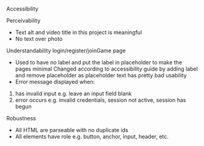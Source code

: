 Accessibility

Perceivability
- Text alt and video title in this project is meaningful
- No text over photo

Understandability
login/register/joinGame page
- Used to have no label and put the label in placeholder to make the pages minimal
Changed according to accessibility guide by adding label and remove placeholder as placeholder text has pretty bad usability
- Error message displayed when:
1. has invalid input e.g. leave an input field blank
2. error occurs e.g. invalid credentials, session not active, session has begun

Robustness
- All HTML are parseable with no duplicate ids
- All elements have role e.g. button, anchor, input, header, etc.

